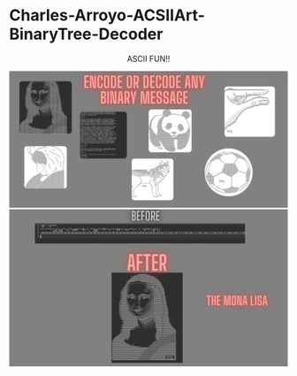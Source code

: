 # Charles-Arroyo-ACSIIArt-BinaryTree-Decoder
<p align="center">
  ASCII FUN!!
</p>

![monalisa](mockup1.png)
![monalisa](monalisa.png)



